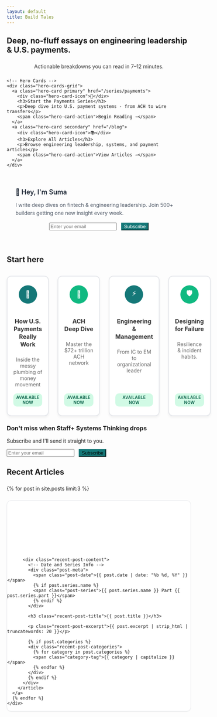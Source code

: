 ```yaml
---
layout: default
title: Build Tales
---
```


<!-- Hero Section -->
<section class="py-16">
  <div class="mx-auto max-w-4xl text-center space-y-6">
    <h1 class="text-5xl font-bold">Deep, no-fluff essays on engineering leadership & U.S. payments.</h1>
    <p class="text-xl font-medium" style="color: #333; margin: 1.5rem auto; max-width: 600px; text-align: center;">Actionable breakdowns you can read in 7–12 minutes.</p>
    
    <!-- Hero Cards -->
    <div class="hero-cards-grid">
      <a class="hero-card primary" href="/series/payments">
        <div class="hero-card-icon">🚀</div>
        <h3>Start the Payments Series</h3>
        <p>Deep dive into U.S. payment systems - from ACH to wire transfers</p>
        <span class="hero-card-action">Begin Reading →</span>
      </a>
      <a class="hero-card secondary" href="/blog">
        <div class="hero-card-icon">📚</div>
        <h3>Explore All Articles</h3>
        <p>Browse engineering leadership, systems, and payment articles</p>
        <span class="hero-card-action">View Articles →</span>
      </a>
    </div>
  </div>
</section>


<!-- Hero Inline Signup Bar -->
<section class="py-8">
  <div class="mx-auto max-w-4xl px-4">
    <div class="my-4" style="padding: 1.5rem;">
      <div class="text-center mb-6">
        <p class="text-lg font-semibold text-gray-800 mb-2" style="font-size: 1.125rem; font-weight: 600; color: #1f2937; margin-bottom: 0.5rem;">👋 Hey, I'm Suma</p>
        <p class="text-gray-600" style="color: #4b5563; line-height: 1.6;">I write deep dives on fintech & engineering leadership. Join 500+ builders getting one new insight every week.</p>
      </div>
      <div class="flex justify-center">
        <form action="https://app.kit.com/forms/8443001/subscriptions" method="post" class="convertkit-form flex flex-col sm:flex-row gap-3 max-w-md" data-sv-form="8443001" data-uid="8443001" data-format="inline" data-version="5">
          <input type="email" name="email_address" placeholder="Enter your email" required 
                 class="flex-1 px-4 py-3 border border-gray-300 rounded-lg focus:outline-none focus:ring-2 focus:ring-blue-500 focus:border-transparent text-base shadow-sm">
          <button type="submit" 
                  class="px-8 py-3 text-white font-semibold rounded-lg transition-all duration-200 focus:outline-none focus:ring-2 focus:ring-offset-2 text-base whitespace-nowrap shadow-sm hover:shadow-md transform hover:-translate-y-0.5"
                  style="background-color: #157878; border-color: #157878; color: white;"
                  onmouseover="this.style.backgroundColor='#0f6b6b'; this.style.color='white';"
                  onmouseout="this.style.backgroundColor='#157878'; this.style.color='white';">
            Subscribe
          </button>
        </form>
      </div>
    </div>
  </div>
</section>

<!-- Start Here Section -->
<section class="py-8">
  <div class="mx-auto max-w-5xl">
    <h2 class="text-2xl font-semibold mb-6 text-center">Start here</h2>
    <div class="start-here-grid">
      <a class="start-here-card" href="/series/payments">
        <div class="card-icon" style="background: #157878; color: white;">🚀</div>
        <h3 class="font-semibold mb-2">How U.S. Payments Really Work</h3>
        <p class="opacity-80 text-sm">Inside the messy plumbing of money movement</p>
        <span class="card-status available">Available now</span>
      </a>
      <a class="start-here-card" href="/series/ach">
        <div class="card-icon" style="background: #10b981; color: white;">🏦</div>
        <h3 class="font-semibold mb-2">ACH Deep Dive</h3>
        <p class="opacity-80 text-sm">Master the $72+ trillion ACH network</p>
        <span class="card-status available">Available now</span>
      </a>
      <a class="start-here-card" href="/series/leadership">
        <div class="card-icon" style="background: #157878; color: white;">⚡</div>
        <h3 class="font-semibold mb-2">Engineering & Management</h3>
        <p class="opacity-80 text-sm">From IC to EM to organizational leader</p>
        <span class="card-status available">Available now</span>
      </a>
      <a class="start-here-card" href="/series/leadership">
        <div class="card-icon" style="background: #10b981; color: white;">🛡️</div>
        <h3 class="font-semibold mb-2">Designing for Failure</h3>
        <p class="opacity-80 text-sm">Resilience & incident habits.</p>
        <span class="card-status available">Available now</span>
      </a>
    </div>
  </div>
</section>

<!-- Staff + Systems Thinking Signup Card -->
<section class="py-8">
  <div class="mx-auto max-w-4xl px-4">
    <div class="bg-gradient-to-r from-indigo-50 to-purple-50 border border-indigo-200 rounded-xl p-6 shadow-lg">
      <div class="text-center">
        <h3 class="text-xl font-semibold text-gray-800 mb-3">Don't miss when Staff+ Systems Thinking drops</h3>
        <p class="text-gray-600 mb-6 text-lg">Subscribe and I'll send it straight to you.</p>
        <form action="https://app.kit.com/forms/8443001/subscriptions" method="post" class="convertkit-form flex flex-col sm:flex-row gap-3 max-w-md mx-auto" data-sv-form="8443001" data-uid="8443001" data-format="inline" data-version="5">
          <input type="email" name="email_address" placeholder="Enter your email" required 
                 class="flex-1 px-4 py-3 border border-gray-300 rounded-lg focus:outline-none focus:ring-2 focus:ring-indigo-500 focus:border-transparent text-base shadow-sm">
          <button type="submit" 
                  class="px-8 py-3 text-white font-semibold rounded-lg transition-all duration-200 focus:outline-none focus:ring-2 focus:ring-offset-2 text-base whitespace-nowrap shadow-sm hover:shadow-md transform hover:-translate-y-0.5"
                  style="background-color: #157878; border-color: #157878;"
                  onmouseover="this.style.backgroundColor='#0f6b6b'"
                  onmouseout="this.style.backgroundColor='#157878'">
            Subscribe
          </button>
        </form>
      </div>
    </div>
  </div>
</section>

<!-- Recent Articles Section -->
<section class="py-8">
  <div class="mx-auto max-w-3xl">
    <h2 class="text-2xl font-semibold mb-6">Recent Articles</h2>
    <div class="recent-posts-grid">
      {% for post in site.posts limit:3 %}
      <a href="{{ post.url }}" class="recent-post-card-link">
        <article class="recent-post-card">
          <!-- Clean Banner Image -->
          <div class="recent-post-banner" 
               {% if post.banner_image_recent %}
               style="background-image: url('{{ post.banner_image_recent | relative_url }}');"
               {% elsif post.banner_image %}
               style="background-image: url('{{ post.banner_image | relative_url }}');"
               {% else %}
               style="background: {{ post.banner_color | default: '#157878' }};"
               {% endif %}>
          </div>
          
          <div class="recent-post-content">
            <!-- Date and Series Info -->
            <div class="post-meta">
              <span class="post-date">{{ post.date | date: "%b %d, %Y" }}</span>
              {% if post.series.name %}
              <span class="post-series">{{ post.series.name }} Part {{ post.series.part }}</span>
              {% endif %}
            </div>
            
            <h3 class="recent-post-title">{{ post.title }}</h3>
            
            <p class="recent-post-excerpt">{{ post.excerpt | strip_html | truncatewords: 20 }}</p>
            
            {% if post.categories %}
            <div class="recent-post-categories">
              {% for category in post.categories %}
              <span class="category-tag">{{ category | capitalize }}</span>
              {% endfor %}
            </div>
            {% endif %}
          </div>
        </article>
      </a>
      {% endfor %}
    </div>
  </div>
</section>

<style>
/* Custom styles for this page */

/* Recent Articles - Finshots Style */
.recent-posts-grid {
  display: flex;
  flex-direction: column;
  gap: 1.5rem;
  margin-top: 1.5rem;
}

/* Recent Post Card Link - Entire Card Clickable */
.recent-post-card-link {
  display: block;
  text-decoration: none;
  color: inherit;
  transition: all 0.2s ease;
}

.recent-post-card-link:hover {
  text-decoration: none;
  color: inherit;
}

.recent-post-card {
  background: white;
  border: 1px solid #e5e7eb;
  border-radius: 12px;
  overflow: hidden;
  transition: all 0.2s ease;
  box-shadow: 0 1px 3px rgba(0, 0, 0, 0.05);
}

.recent-post-card-link:hover .recent-post-card {
  border-color: var(--accent);
  box-shadow: 0 8px 24px rgba(0, 0, 0, 0.12);
  transform: translateY(-2px);
}

/* Clean Recent Post Banner */
.recent-post-banner {
  height: 140px;
  background-size: cover;
  background-position: center;
  background-repeat: no-repeat;
}

.recent-post-content {
  padding: 1.5rem;
}

.recent-post-content .post-meta {
  display: flex;
  align-items: center;
  gap: 0.75rem;
  margin-bottom: 0.75rem;
}

.recent-post-title {
  margin: 0 0 0.75rem 0;
  font-size: 1.1rem;
  font-weight: 600;
  line-height: 1.3;
  color: #111827;
  transition: color 0.2s ease;
}

.recent-post-card-link:hover .recent-post-title {
  color: var(--accent);
}

.recent-post-excerpt {
  color: #4b5563;
  line-height: 1.6;
  margin: 0 0 1rem 0;
  font-size: 0.95rem;
}

.recent-post-categories {
  display: flex;
  gap: 0.5rem;
}

/* Start Here Section - 4 Cards Layout */
.start-here-grid {
  display: grid;
  grid-template-columns: repeat(4, 1fr);
  gap: 1.5rem;
  margin-top: 2rem;
}

.start-here-card {
  background: white;
  border: 2px solid #e5e7eb;
  border-radius: 12px;
  padding: 1.5rem 1rem;
  text-decoration: none;
  color: inherit;
  display: flex;
  flex-direction: column;
  align-items: center;
  text-align: center;
  transition: all 0.3s ease;
  position: relative;
  box-shadow: 0 4px 6px rgba(0, 0, 0, 0.05);
  min-height: 180px;
}

.start-here-card:hover {
  transform: translateY(-3px);
  box-shadow: 0 8px 20px rgba(0, 0, 0, 0.12);
  border-color: var(--accent);
  text-decoration: none;
}

.card-icon {
  width: 50px;
  height: 50px;
  border-radius: 50%;
  display: flex;
  align-items: center;
  justify-content: center;
  font-size: 20px;
  margin-bottom: 1rem;
}

.start-here-card h3 {
  color: #333;
  margin-bottom: 0.5rem;
  font-size: 1rem;
  line-height: 1.3;
}

.start-here-card p {
  color: #666;
  margin-bottom: 1rem;
  flex-grow: 1;
  font-size: 0.875rem;
}

.card-status {
  font-size: 0.7rem;
  font-weight: 600;
  padding: 0.25rem 0.5rem;
  border-radius: 10px;
  text-transform: uppercase;
  letter-spacing: 0.3px;
}

.card-status.available {
  background: #d1fae5;
  color: #065f46;
}

.card-status.coming-soon {
  background: #f3f4f6;
  color: #6b7280;
}

@media (max-width: 768px) {
  .start-here-grid {
    grid-template-columns: repeat(2, 1fr);
    gap: 1.25rem;
  }
  
  .start-here-card {
    padding: 1.25rem 1rem;
    min-height: 160px;
  }
  
  .card-icon {
    width: 45px;
    height: 45px;
    font-size: 18px;
  }
}

@media (max-width: 480px) {
  .start-here-grid {
    grid-template-columns: 1fr;
    gap: 1rem;
  }
  
  .start-here-card {
    padding: 1rem;
    min-height: 140px;
  }
}

/* Hero Cards - Card-style CTAs */
.hero-cards-grid {
  display: grid;
  grid-template-columns: repeat(auto-fit, minmax(300px, 1fr));
  gap: 2rem;
  margin-top: 3rem;
  max-width: 800px;
  margin-left: auto;
  margin-right: auto;
}

.hero-card {
  background: white;
  border: 2px solid #e5e7eb;
  border-radius: 16px;
  padding: 2rem;
  text-decoration: none;
  color: inherit;
  display: flex;
  flex-direction: column;
  align-items: center;
  text-align: center;
  transition: all 0.3s ease;
  position: relative;
  box-shadow: 0 4px 12px rgba(0, 0, 0, 0.08);
  min-height: 200px;
}

.hero-card:hover {
  transform: translateY(-4px);
  box-shadow: 0 12px 32px rgba(0, 0, 0, 0.15);
  text-decoration: none;
}

.hero-card.primary {
  border-color: #157878;
  background: linear-gradient(135deg, #157878 0%, #1a8a8a 100%);
  color: white;
}

.hero-card.primary:hover {
  box-shadow: 0 12px 32px rgba(21, 120, 120, 0.3);
  color: white;
}

.hero-card.secondary {
  border-color: #157878;
}

.hero-card.secondary:hover {
  border-color: #157878;
  background: #f8fffe;
}

.hero-card-icon {
  font-size: 2.5rem;
  margin-bottom: 1rem;
  display: flex;
  align-items: center;
  justify-content: center;
}

.hero-card h3 {
  font-size: 1.25rem;
  font-weight: 600;
  margin: 0 0 0.75rem 0;
  color: inherit;
}

.hero-card p {
  font-size: 0.95rem;
  opacity: 0.9;
  margin: 0 0 1.5rem 0;
  flex-grow: 1;
  color: inherit;
}

.hero-card-action {
  font-size: 0.9rem;
  font-weight: 600;
  opacity: 0.8;
  text-transform: uppercase;
  letter-spacing: 0.5px;
}

/* Card styles */
.card {
  display: block;
  text-decoration: none;
  color: inherit;
}

.card h3 {
  color: #333;
}

.card:hover {
  text-decoration: none;
}

.card:hover h3 {
  color: var(--accent);
}

.flex {
  display: flex;
}

.justify-center {
  justify-content: center;
}

.gap-3 {
  gap: 12px;
}

/* Mobile responsive */
@media (max-width: 640px) {
  .hero-cards-grid {
    grid-template-columns: 1fr;
    gap: 1.5rem;
    margin-top: 2rem;
  }
  
  .hero-card {
    padding: 1.5rem;
    min-height: 160px;
  }
  
  .hero-card-icon {
    font-size: 2rem;
    margin-bottom: 0.75rem;
  }
  
  .hero-card h3 {
    font-size: 1.125rem;
  }
  
  .flex {
    flex-direction: column;
    align-items: center;
  }
  
  .btn-primary,
  .btn-secondary {
    width: 100%;
    max-width: 300px;
    text-align: center;
  }
}
</style>
